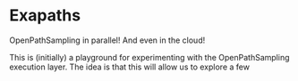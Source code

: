 # Exapaths

OpenPathSampling in parallel! And even in the cloud!

This is (initially) a playground for experimenting with the OpenPathSampling
execution layer. The idea is that this will allow us to explore a few 
